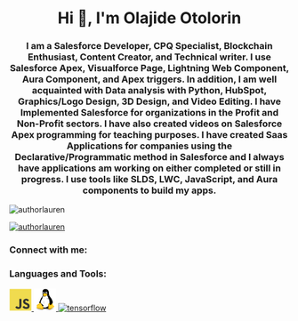 <h1 align="center">Hi 👋, I'm Olajide Otolorin</h1>
<h3 align="center">I am a Salesforce Developer, CPQ Specialist, Blockchain Enthusiast, Content Creator, and Technical writer. I use Salesforce Apex, Visualforce Page, Lightning Web Component, Aura Component, and Apex triggers. In addition, I am well acquainted with Data analysis with Python, HubSpot, Graphics/Logo Design, 3D Design, and Video Editing. I have Implemented Salesforce for organizations in the Profit and Non-Profit sectors. I have also created videos on Salesforce Apex programming for teaching purposes. I have created Saas Applications for companies using the Declarative/Programmatic method in Salesforce and I always have applications am working on either completed or still in progress. I use tools like SLDS, LWC, JavaScript, and Aura components to build my apps.</h3>

<p align="left"> <img src="https://komarev.com/ghpvc/?username=authorlauren&label=Profile%20views&color=0e75b6&style=flat" alt="authorlauren" /> </p>

<p align="left"> <a href="https://github.com/ryo-ma/github-profile-trophy"><img src="https://github-profile-trophy.vercel.app/?username=authorlauren" alt="authorlauren" /></a> </p>

<h3 align="left">Connect with me:</h3>
<p align="left">
</p>

<h3 align="left">Languages and Tools:</h3>
<p align="left"> <a href="https://developer.mozilla.org/en-US/docs/Web/JavaScript" target="_blank" rel="noreferrer"> <img src="https://raw.githubusercontent.com/devicons/devicon/master/icons/javascript/javascript-original.svg" alt="javascript" width="40" height="40"/> </a> <a href="https://www.linux.org/" target="_blank" rel="noreferrer"> <img src="https://raw.githubusercontent.com/devicons/devicon/master/icons/linux/linux-original.svg" alt="linux" width="40" height="40"/> </a> <a href="https://www.tensorflow.org" target="_blank" rel="noreferrer"> <img src="https://www.vectorlogo.zone/logos/tensorflow/tensorflow-icon.svg" alt="tensorflow" width="40" height="40"/> </a> </p>

